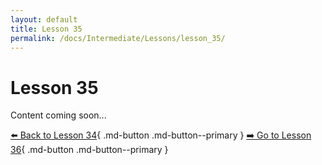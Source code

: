 ```yaml
---
layout: default
title: Lesson 35
permalink: /docs/Intermediate/Lessons/lesson_35/
---
```


# Lesson 35

Content coming soon...

[⬅️ Back to Lesson 34](lesson_34.md){ .md-button .md-button--primary }  [➡️ Go to Lesson 36](lesson_36.md){ .md-button .md-button--primary }
